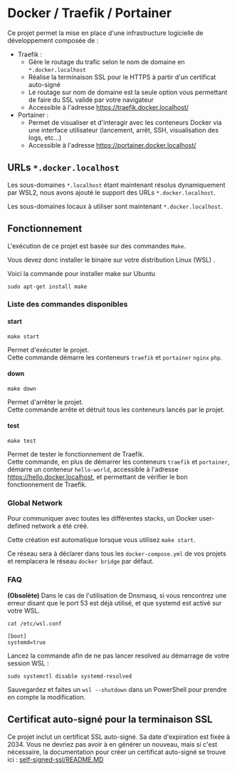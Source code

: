 # Docker / Traefik / Portainer

Ce projet permet la mise en place d'une infrastructure logicielle de développement composée de :
* Traefik :
    * Gère le routage du trafic selon le nom de domaine en `*.docker.localhost`
    * Réalise la terminaison SSL pour le HTTPS à partir d'un certificat auto-signé
    * Le routage sur nom de domaine est la seule option vous permettant de faire du SSL validé par votre navigateur
    * Accessible à l'adresse https://traefik.docker.localhost/
* Portainer :
    * Permet de visualiser et d'interagir avec les conteneurs Docker via une interface utilisateur (lancement, arrêt, SSH, visualisation des logs, etc...)
    * Accessible à l'adresse https://portainer.docker.localhost/


## URLs `*.docker.localhost`

Les sous-domaines `*.localhost` étant maintenant résolus dynamiquement par WSL2, nous avons ajouté le support des URLs `*.docker.localhost`.

Les sous-domaines locaux à utiliser sont maintenant `*.docker.localhost`.

## Fonctionnement

L'exécution de ce projet est basée sur des commandes `Make`.

Vous devez donc installer le binaire sur votre distribution Linux (WSL) .

Voici la commande pour installer make sur Ubuntu

```shell
sudo apt-get install make
```

### Liste des commandes disponibles

#### start

```shell
make start
```

Permet d'exécuter le projet. <br />
Cette commande démarre les conteneurs `traefik` et `portainer` `nginx` `php`.

#### down

```shell
make down
```

Permet d'arrêter le projet.<br />
Cette commande arrête et détruit tous les conteneurs lancés par le projet.

#### test

```shell
make test
```

Permet de tester le fonctionnement de Traefik.<br />
Cette commande, en plus de démarrer les conteneurs `traefik` et `portainer`, démarre un conteneur `hello-world`, accessible à l'adresse https://hello.docker.localhost, et permettant de vérifier le bon fonctionnement de Traefik.

### Global Network

Pour communiquer avec toutes les différentes stacks, un Docker user-defined network a été créé.

Cette création est automatique lorsque vous utilisez `make start`.

Ce réseau sera à déclarer dans tous les `docker-compose.yml` de vos projets et remplacera le réseau `docker bridge` par défaut.

### FAQ

**(Obsolète)** Dans le cas de l'utilisation de Dnsmasq, si vous rencontrez une erreur disant que le port 53 est déjà utilisé, et que systemd est activé sur votre WSL.

```cat /etc/wsl.conf```

```
[boot]
systemd=true
```

Lancez la commande afin de ne pas lancer resolved au démarrage de votre session WSL :

```
sudo systemctl disable systemd-resolved
```

Sauvegardez et faites un `wsl --shutdown` dans un PowerShell pour prendre en compte la modification.

## Certificat auto-signé pour la terminaison SSL

Ce projet inclut un certificat SSL auto-signé. Sa date d'expiration est fixée à 2034.
Vous ne devriez pas avoir à en générer un nouveau, mais si c'est nécessaire, la documentation pour créer un certificat auto-signé se trouve ici : [self-signed-ssl/README.MD](self-signed-ssl/README.MD)